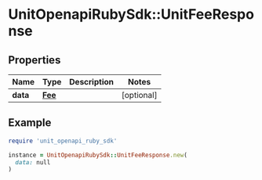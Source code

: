 # UnitOpenapiRubySdk::UnitFeeResponse

## Properties

| Name | Type | Description | Notes |
| ---- | ---- | ----------- | ----- |
| **data** | [**Fee**](Fee.md) |  | [optional] |

## Example

```ruby
require 'unit_openapi_ruby_sdk'

instance = UnitOpenapiRubySdk::UnitFeeResponse.new(
  data: null
)
```

